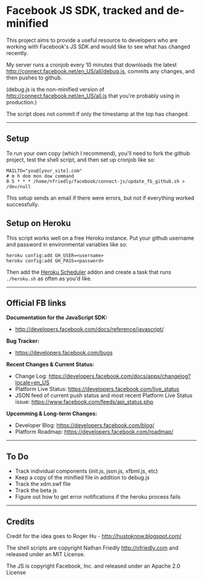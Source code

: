 Facebook JS SDK, tracked and de-minified
===================================================

This project aims to provide a useful resource to developers who are working with 
Facebook's JS SDK and would like to see what has changed recently. 

My server runs a cronjob every 10 minutes that downloads the latest 
http://connect.facebook.net/en_US/all/debug.js, commits any changes, and then pushes to 
github. 

(debug.js is the non-minified version of http://connect.facebook.net/en_US/all.js that 
you're probably using in production.)

The script does not commit if only the timestamp at the top has changed.

---

Setup
-----

To run your own copy (which I recommend), you'll need to fork the github project, test the shell script, and then 
set up cronjob like so:

    MAILTO="you@[your_site].com"
    # m h dom mon dow command
    0 5 * * * /home/nfriedly/facebook/connect-js/update_fb_github.sh > /dev/null

This setup sends an email if there were errors, but not if everything worked successfully.

Setup on Heroku
---------------

This script works well on a free Heroku instance. Put your github username and password in environmental variables like so:

    heroku config:add GH_USER=<username>
    heroku config:add GH_PASS=<password>
    
Then add the [Heroku Scheduler](https://addons.heroku.com/scheduler) addon and create a task that runs `./heroku.sh` as often as you'd like.

---

Official FB links
-----------------

**Documentation for the JavaScript SDK:** 

* http://developers.facebook.com/docs/reference/javascript/

**Bug Tracker:** 

* https://developers.facebook.com/bugs 

**Recent Changes & Current Status:**

* Change Log: https://developers.facebook.com/docs/apps/changelog?locale=en_US
* Platform Live Status: https://developers.facebook.com/live_status
* JSON feed of current push status and most recent Platform Live Status issue: https://www.facebook.com/feeds/api_status.php

**Upcomming & Long-term Changes:** 

* Developer Blog: https://developers.facebook.com/blog/
* Platform Roadmap: https://developers.facebook.com/roadmap/

---

To Do
-----

* Track individual components (init.js, json.js, xfbml.js, etc)
* Keep a copy of the minified file in addition to debug.js
* Track the xdm.swf file
* Track the beta js
* Figure out how to get error notifications if the heroku process fails

---

Credits
-------

Credit for the idea goes to Roger Hu - http://hustoknow.blogspot.com/

The shell scripts are copyright Nathan Friedly http://nfriedly.com and released under an MIT License.

The JS is copyright Facebook, Inc. and released under an Apache 2.0 License
